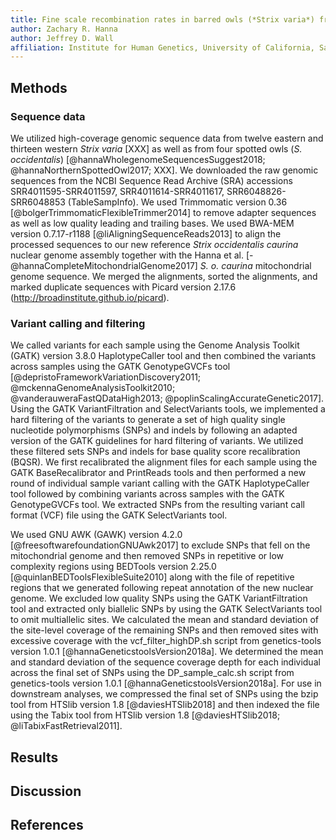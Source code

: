 ```yaml
---
title: Fine scale recombination rates in barred owls (*Strix varia*) from eastern North America
author: Zachary R. Hanna
author: Jeffrey D. Wall
affiliation: Institute for Human Genetics, University of California, San Francisco, San Francisco, California, United States of America
---
```


## Methods

### Sequence data

We utilized high-coverage genomic sequence data from twelve eastern and thirteen western *Strix varia* [XXX] as well as from four spotted owls (*S. occidentalis*) [@hannaWholegenomeSequencesSuggest2018; @hannaNorthernSpottedOwl2017; XXX]. We downloaded the raw genomic sequences from the NCBI Sequence Read Archive (SRA) accessions SRR4011595-SRR4011597, SRR4011614-SRR4011617, SRR6048826-SRR6048853 (TableSampInfo). We used Trimmomatic version 0.36 [@bolgerTrimmomaticFlexibleTrimmer2014] to remove adapter sequences as well as low quality leading and trailing bases. We used BWA-MEM version 0.7.17-r1188 [@liAligningSequenceReads2013] to align the processed sequences to our new reference *Strix occidentalis caurina* nuclear genome assembly together with the Hanna et al. [-@hannaCompleteMitochondrialGenome2017] *S. o. caurina* mitochondrial genome sequence. We merged the alignments, sorted the alignments, and marked duplicate sequences with Picard version 2.17.6 (http://broadinstitute.github.io/picard).

### Variant calling and filtering

We called variants for each sample using the Genome Analysis Toolkit (GATK) version 3.8.0 HaplotypeCaller tool and then combined the variants across samples using the GATK GenotypeGVCFs tool [@depristoFrameworkVariationDiscovery2011; @mckennaGenomeAnalysisToolkit2010; @vanderauweraFastQDataHigh2013; @poplinScalingAccurateGenetic2017]. Using the GATK VariantFiltration and SelectVariants tools, we implemented a hard filtering of the variants to generate a set of high quality single nucleotide polymorphisms (SNPs) and indels by following an adapted version of the GATK guidelines for hard filtering of variants. We utilized these filtered sets SNPs and indels for base quality score recalibration (BQSR). We first recalibrated the alignment files for each sample using the GATK BaseRecalibrator and PrintReads tools and then performed a new round of individual sample variant calling with the GATK HaplotypeCaller tool followed by combining variants across samples with the GATK GenotypeGVCFs tool. We extracted SNPs from the resulting variant call format (VCF) file using the GATK SelectVariants tool.

We used GNU AWK (GAWK) version 4.2.0 [@freesoftwarefoundationGNUAwk2017] to exclude SNPs that fell on the mitochondrial genome and then removed SNPs in repetitive or low complexity regions using BEDTools version 2.25.0 [@quinlanBEDToolsFlexibleSuite2010] along with the file of repetitive regions that we generated following repeat annotation of the new nuclear genome. We excluded low quality SNPs using the GATK VariantFiltration tool and extracted only biallelic SNPs by using the GATK SelectVariants tool to omit multiallelic sites. We calculated the mean and standard deviation of the site-level coverage of the remaining SNPs and then removed sites with excessive coverage with the vcf_filter_highDP.sh script from genetics-tools version 1.0.1 [@hannaGeneticstoolsVersion2018a]. We determined the mean and standard deviation of the sequence coverage depth for each individual across the final set of SNPs using the DP_sample_calc.sh script from genetics-tools version 1.0.1 [@hannaGeneticstoolsVersion2018a]. For use in downstream analyses, we compressed the final set of SNPs using the bzip tool from HTSlib version 1.8 [@daviesHTSlib2018] and then indexed the file using the Tabix tool from HTSlib version 1.8 [@daviesHTSlib2018; @liTabixFastRetrieval2011].

## Results



## Discussion

## References
